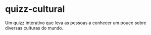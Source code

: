 # quizz-cultural
Um quizz interativo que leva as pessoas a conhecer um pouco sobre diversas culturas do mundo.
